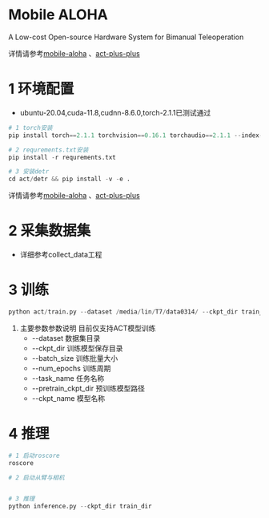 
# Mobile ALOHA

A Low-cost Open-source Hardware System for Bimanual Teleoperation

详情请参考[mobile-aloha](https://github.com/MarkFzp/mobile-aloha) 、[act-plus-plus](https://github.com/MarkFzp/act-plus-plus)


# 1 环境配置

+ ubuntu-20.04,cuda-11.8,cudnn-8.6.0,torch-2.1.1已测试通过

~~~python
# 1 torch安装
pip install torch==2.1.1 torchvision==0.16.1 torchaudio==2.1.1 --index-url https://download.pytorch.org/whl/cu118

# 2 requrements.txt安装
pip install -r requrements.txt

# 3 安装detr
cd act/detr && pip install -v -e .
~~~

详情请参考[mobile-aloha](https://github.com/MarkFzp/mobile-aloha) 、[act-plus-plus](https://github.com/MarkFzp/act-plus-plus)


# 2 采集数据集



+ 详细参考collect_data工程

# 3 训练

~~~python
python act/train.py --dataset /media/lin/T7/data0314/ --ckpt_dir train_dir --batch_size 48 --num_epochs 2000
~~~

1. 主要参数参数说明 目前仅支持ACT模型训练
    + --dataset     数据集目录
    + --ckpt_dir    训练模型保存目录
    + --batch_size  训练批量大小
    + --num_epochs  训练周期
    + --task_name   任务名称
    + --pretrain_ckpt_dir 预训练模型路径
    + --ckpt_name   模型名称


# 4 推理
~~~python
# 1 启动roscore
roscore

# 2 启动从臂与相机


# 3 推理
python inference.py --ckpt_dir train_dir
~~~
